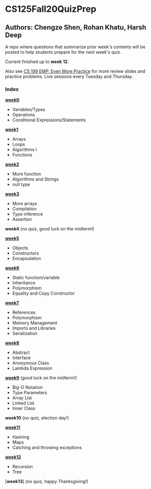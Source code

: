 # CS125Fall20QuizPrep
## Authors: Chengze Shen, Rohan Khatu, Harsh Deep
A repo where questions that summarize prior week's contents will be posted to help students prepare for the next week's quiz.

Current finished up to **week 12**.

Also see [CS 199 EMP: Even More Practice](https://cs199emp.netlify.app/) for more review slides and practice problems. Live sessions every Tuesday and Thursday.

### Index
  [**week0**](https://github.com/c5shen/CS125Fall20QuizPrep/blob/master/week0/week0.md)
   * Variables/Types
   * Operations
   * Conditional Expressions/Statements
  
  [**week1**](https://github.com/c5shen/CS125Fall20QuizPrep/blob/master/week1/week1.md)
   * Arrays
   * Loops
   * Algorithms I
   * Functions
  
  [**week2**](https://github.com/c5shen/CS125Fall20QuizPrep/blob/master/week2/week2.md)
   * More function
   * Algorithms and Strings
   * null type
  
  [**week3**](https://github.com/c5shen/CS125Fall20QuizPrep/blob/master/week3/week3.md) 
   * More arrays
   * Compilation
   * Type inference
   * Assertion
  
  **week4** (no quiz, good luck on the midterm!)
  
  [**week5**](https://github.com/c5shen/CS125Fall20QuizPrep/blob/master/week5/week5.md)
   * Objects
   * Constructors
   * Encapsulation
  
  [**week6**](https://github.com/c5shen/CS125Fall20QuizPrep/blob/master/week6/week6.md)
   * Static function/variable
   * Inheritance
   * Polymorphism
   * Equality and Copy Constructor
  
  [**week7**](https://github.com/c5shen/CS125Fall20QuizPrep/blob/master/week7/week7.md)
   * References
   * Polymorphism
   * Memory Management
   * Imports and Libraries
   * Serialization

  [**week8**](https://github.com/c5shen/CS125Fall20QuizPrep/blob/master/week8/week8.md)
   * Abstract
   * Interface
   * Anonymous Class
   * Lambda Expression
   
  [**week9**](https://github.com/c5shen/CS125Fall20QuizPrep/blob/master/week9/week9.md) (good luck on the midterm!)
   * Big-O Notation
   * Type Parameters
   * Array List
   * Linked List
   * Inner Class

  **week10** (no quiz, election day!)
  
  [**week11**](https://github.com/c5shen/CS125Fall20QuizPrep/blob/master/week11/week11.md)
   * Hashing
   * Maps
   * Catching and throwing exceptions

  [**week12**](https://github.com/c5shen/CS125Fall20QuizPrep/blob/master/week12/week12.pdf)
   * Recursion
   * Tree

  [**week13**] (no quiz, happy Thanksgiving!)
